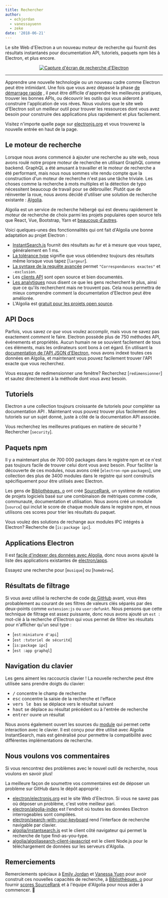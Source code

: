```yaml
---
title: Rechercher
author:
  - echjordan
  - vanessayuenn
  - zeke
date: '2018-06-21'
---
```


Le site Web d'Electron a un nouveau moteur de recherche qui fournit des résultats instantanés pour documentation API, tutoriels, paquets npm liés à Electron, et plus encore.

<figure>
  <a href="https://electronjs.org/?query=resize" style="display: block; text-align: center;">
    <img class="screenshot" src="https://user-images.githubusercontent.com/2289/41683719-417ca80a-7490-11e8-9a52-fb145f4251ba.png" alt="Capture d'écran de recherche d'Electron">
  </a>
</figure>

---

Apprendre une nouvelle technologie ou un nouveau cadre comme Electron peut être intimidant. Une fois que vous avez dépassé la phase [de démarrage rapide](https://github.com/electron/electron-quick-start) , il peut être difficile d'apprendre les meilleures pratiques, trouver les bonnes APIs, ou découvrir les outils qui vous aideront à construire l'application de vos rêves. Nous voulons que le site web d'Electron soit un meilleur outil pour trouver les ressources dont vous avez besoin pour construire des applications plus rapidement et plus facilement.

Visitez n'importe quelle page sur [electronjs.org](https://electronjs.org) et vous trouverez la nouvelle entrée en haut de la page.

## Le moteur de recherche

Lorsque nous avons commencé à ajouter une recherche au site web, nous avons roulé notre propre moteur de recherche en utilisant GraphQL comme backend. GraphQL a été amusant à travailler et le moteur de recherche a été performant, mais nous nous sommes vite rendu compte que la construction d'un moteur de recherche n'est pas une tâche triviale. Les choses comme la recherche à mots multiples et la détection de typo nécessitent beaucoup de travail pour se débrouiller. Plutôt que de réinventer la roue, nous avons décidé d'utiliser une solution de recherche existante : [Algolia](https://algolia.com).

Algolia est un service de recherche hébergé qui est devenu rapidement le moteur de recherche de choix parmi les projets populaires open source tels que React, Vue, Bootstrap, Yarn et [beaucoup d'autres](https://community.algolia.com/docsearch/).

Voici quelques-unes des fonctionnalités qui ont fait d'Algolia une bonne adaptation au projet Electron :

- [InstantSearch.js](https://community.algolia.com/instantsearch.js) fournit des résultats au fur et à mesure que vous tapez, généralement en 1 ms.
- [La tolérance type](https://www.algolia.com/doc/guides/textual-relevance/typo-tolerance/) signifie que vous obtiendrez toujours des résultats même lorsque vous tapez [`largeur`].
- [La syntaxe de la requête avancée](https://www.algolia.com/doc/api-reference/api-parameters/advancedSyntax/) permet `"Correspondances exactes"` et `-exclusion`.
- Les [clients API](https://www.algolia.com/doc/api-client/javascript/getting-started/) sont open source et bien documentés.
- [Les analytiques](https://www.algolia.com/doc/guides/analytics/analytics-overview/) nous disent ce que les gens recherchent le plus, ainsi que ce qu'ils recherchent mais ne trouvent pas. Cela nous permettra de mieux comprendre comment la documentation d'Electron peut être améliorée.
- L'Algolia est [gratuit pour les projets open source](https://www.algolia.com/for-open-source).

## API Docs

Parfois, vous savez *ce que* vous voulez accomplir, mais vous ne savez pas exactement *comment* le faire. Electron possède plus de 750 méthodes API, événements et propriétés. Aucun humain ne se souvient facilement de tous ces éléments, mais les ordinateurs sont bons à cet égard. En utilisant la [documentation de l'API JSON d'Electron](https://electronjs.org/blog/api-docs-json-schema), nous avons indexé toutes ces données en Algolia, et maintenant vous pouvez facilement trouver l'API exacte que vous recherchez.

Vous essayez de redimensionner une fenêtre? Recherchez [`redimensionner`] et sautez directement à la méthode dont vous avez besoin.

## Tutoriels

Electron a une collection toujours croissante de tutoriels pour compléter sa documentation API . Maintenant vous pouvez trouver plus facilement des tutoriels sur un sujet donné, juste à côté de la documentation API associée.

Vous recherchez les meilleures pratiques en matière de sécurité ? Rechercher [`security`].

## Paquets npm

Il y a maintenant plus de 700 000 packages dans le registre npm et ce n'est pas toujours facile de trouver celui dont vous avez besoin. Pour faciliter la découverte de ces modules, nous avons créé [`electron-npm-packages`], une collection des plus de 3400 modules dans le registre qui sont construits spécifiquement pour être utilisés avec Electron.

Les gens de [Bibliothèques. o](https://libraries.io) ont créé [SourceRank](https://docs.libraries.io/overview.html#sourcerank), un système de notation de projets logiciels basé sur une combinaison de métriques comme code, communauté, documentation et utilisation. Nous avons créé un module [`source`] qui inclut le score de chaque module dans le registre npm, et nous utilisons ces scores pour trier les résultats du paquet.

Vous voulez des solutions de rechange aux modules IPC intégrés à Electron? Recherche de [`is:package ipc`].

## Applications Electron

Il est [facile d'indexer des données avec Algolia](https://github.com/electron/algolia-indices), donc nous avons ajouté la liste des applications existantes de [electron/apps](https://github.com/electron/apps).

Essayez une recherche pour [`musique`] ou [`homebrew`].

## Résultats de filtrage

Si vous avez utilisé la recherche de code [de GitHub](https://github.com/search) avant, vous êtes probablement au courant de ses filtres de valeurs clés séparés par des deux-points comme `extension:js` ou `user:defunkt`. Nous pensons que cette technique de filtrage est assez puissante, donc nous avons ajouté un `est :` mot-clé à la recherche d'Electron qui vous permet de filtrer les résultats pour n'afficher qu'un seul type :

- [`est:miniature d'api`]
- [`est :tutoriel de sécurité`]
- [`is:package ipc`]
- [`est :app graphql`]

## Navigation du clavier

Les gens aiment les raccourcis clavier ! La nouvelle recherche peut être utilisée sans prendre doigts du clavier:

- <kbd>/</kbd> concentre le champ de recherche
- <kbd>esc</kbd> concentre la saisie de la recherche et l'efface
- <kbd>vers le bas</kbd> se déplace vers le résultat suivant
- <kbd>haut</kbd> se déplace au résultat précédent ou à l'entrée de recherche
- <kbd>entrer</kbd> ouvre un résultat

Nous avons également ouvert les sources du [module](https://github.com/electron/search-with-your-keyboard/) qui permet cette interaction avec le clavier. Il est conçu pour être utilisé avec Algolia InstantSearch, mais est généralisé pour permettre la compatibilité avec différentes implémentations de recherche.

## Nous voulons vos commentaires

Si vous rencontrez des problèmes avec le nouvel outil de recherche, nous voulons en savoir plus!

La meilleure façon de soumettre vos commentaires est de déposer un problème sur GitHub dans le dépôt approprié :

- [electron/electronjs.org](https://github.com/electron/electronjs.org) est le site Web d'Electron. Si vous ne savez pas où déposer un problème, c'est votre meilleur pari.
- [electron/algolia-index](https://github.com/electron/algolia-indices) est l'endroit où toutes les données Electron interrogeables sont compilées.
- [electron/search-with-your-keyboard](https://github.com/electron/search-with-your-keyboard) rend l'interface de recherche navigable par clavier.
- [algolia/instantsearch.js](https://github.com/algolia/instantsearch.js) est le client côté navigateur qui permet la recherche de type find-as-you-type.
- [algolia/algoliasearch-client-javascript](https://github.com/algolia/algoliasearch-client-javascript) est le client Node.js pour le téléchargement de données sur les serveurs d'Algolia.

## Remerciements

Remerciements spéciaux à [Emily Jordan](https://github.com/echjordan) et [Vanessa Yuen](https://github.com/vanessayuenn) pour avoir construit ces nouvelles capacités de recherche, à [Bibliothèques. o](https://libraries.io) pour fournir [scores SourceRank](https://docs.libraries.io/overview.html#sourcerank) et à l'équipe d'Algolia pour nous aider à commencer. 🍹